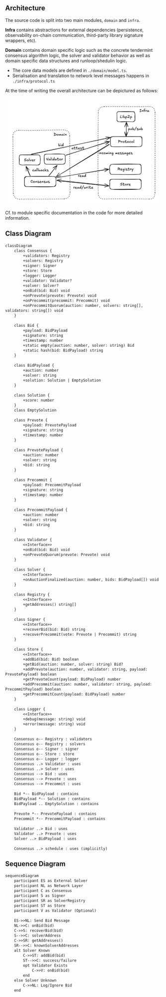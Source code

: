 ## Architecture

The source code is split into two main modules, `domain` and `infra`.

**Infra** contains abstractions for external dependencies (persistence, observability on-chain communication, third-party library signature wrappers, etc).

**Domain** contains domain specific logic such as the concrete tendermint consensus algorithm logic, the solver and validator behavior as well as domain specific data structures and runloop/shedulin logic.

- The core data models are defined in `./domain/model.ts`.
- Serialisation and translation to network level messages happens in `./infra/protocol.ts`

At the time of writing the overall architecture can be depictured as follows:

![architecture](../img/architecture.png)

Cf. to module specific documentation in the code for more detailed information.

## Class Diagram

```mermaid
classDiagram
    class Consensus {
        +validators: Registry
        +solvers: Registry
        +signer: Signer
        +store: Store
        +logger: Logger
        +validator: Validator?
        +solver: Solver?
        +onBid(bid: Bid) void
        +onPrevote(prevote: Prevote) void
        +onPrecommit(precommit: Precommit) void
        +onPrecommitQuorum(auction: number, solvers: string[], validators: string[]) void
    }

    class Bid {
        +payload: BidPayload
        +signature: string
        +timestamp: number
        +static empty(auction: number, solver: string) Bid
        +static hash(bid: BidPayload) string
    }

    class BidPayload {
        +auction: number
        +solver: string
        +solution: Solution | EmptySolution
    }

    class Solution {
        +score: number
    }
    class EmptySolution

    class Prevote {
        +payload: PrevotePayload
        +signature: string
        +timestamp: number
    }

    class PrevotePayload {
        +auction: number
        +solver: string
        +bid: string
    }

    class Precommit {
        +payload: PrecommitPayload
        +signature: string
        +timestamp: number
    }

    class PrecommitPayload {
        +auction: number
        +solver: string
        +bid: string
    }

    class Validator {
        <<Interface>>
        +onBid(bid: Bid) void
        +onPrevoteQuorum(prevote: Prevote) void
    }

    class Solver {
        <<Interface>>
        +onAuctionFinalized(auction: number, bids: BidPayload[]) void
    }

    class Registry {
        <<Interface>>
        +getAddresses() string[]
    }

    class Signer {
        <<Interface>>
        +recoverBid(bid: Bid) string
        +recoverPrecommit(vote: Prevote | Precommit) string
    }

    class Store {
        <<Interface>>
        +addBid(bid: Bid) boolean
        +getBid(auction: number, solver: string) Bid?
        +addPrevote(auction: number, validator: string, payload: PrevotePayload) boolean
        +getPrevoteCount(payload: BidPayload) number
        +addPrecommit(auction: number, validator: string, payload: PrecommitPayload) boolean
        +getPrecommitCount(payload: BidPayload) number
    }

    class Logger {
        <<Interface>>
        +debug(message: string) void
        +error(message: string) void
    }

    Consensus o-- Registry : validators
    Consensus o-- Registry : solvers
    Consensus o-- Signer : signer
    Consensus o-- Store : store
    Consensus o-- Logger : logger
    Consensus ..> Validator : uses
    Consensus ..> Solver : uses
    Consensus --> Bid : uses
    Consensus --> Prevote : uses
    Consensus --> Precommit : uses

    Bid *-- BidPayload : contains
    BidPayload *-- Solution : contains
    BidPayload .. EmptySolution : contains

    Prevote *-- PrevotePayload : contains
    Precommit *-- PrecommitPayload : contains

    Validator ..> Bid : uses
    Validator ..> Prevote : uses
    Solver ..> BidPayload : uses

    Consensus ..> schedule : uses (implicitly)
```

## Sequence Diagram

```mermaid
sequenceDiagram
    participant ES as External Solver
    participant NL as Network Layer
    participant C as Consensus
    participant S as Signer
    participant SR as SolverRegistry
    participant ST as Store
    participant V as Validator (Optional)

    ES->>NL: Send Bid Message
    NL->>C: onBid(bid)
    C->>S: recoverBid(bid)
    S-->>C: solverAddress
    C->>SR: getAddresses()
    SR-->>C: knownSolverAddresses
    alt Solver Known
        C->>ST: addBid(bid)
        ST-->>C: success/failure
        opt Validator Exists
            C->>V: onBid(bid)
        end
    else Solver Unknown
        C->>NL: Log/Ignore Bid
    end
```
